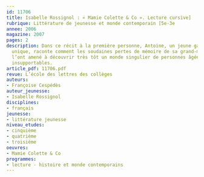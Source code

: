 ```yaml
---
id: 11706
title: Isabelle Rossignol : « Mamie Colette & Co ». Lecture cursive]
rubrique: Littérature de jeunesse et monde contemporain [5e-3e
annee: 2006
magazine: 2007
pages: 2
description: Dans ce récit à la première personne, Antoine, un jeune garçon, fils
  unique, raconte comment les soudaines pertes de mémoire de sa grand-mère maternelle
  l’ont amené à découvrir très tôt un monde singulier de personnes âgées, devenues
  insupportables.
article_pdf: 11706.pdf
revue: L’école des lettres des collèges
auteurs:
- Françoise Cespédès
auteur_jeunesse:
- Isabelle Rossignol
disciplines:
- français
jeunesse:
- littérature jeunesse
niveau_etudes:
- cinquième
- quatrième
- troisième
oeuvres:
- Mamie Colette & Co
programmes:
- lecture - histoire et monde contemporains
---
```

